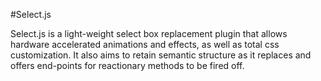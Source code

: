 #Select.js

Select.js is a light-weight select box replacement plugin that allows hardware accelerated animations and effects, as well as total css customization. It also aims to retain semantic structure as it replaces and offers end-points for reactionary methods to be fired off.